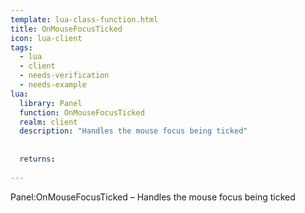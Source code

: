 ```yaml
---
template: lua-class-function.html
title: OnMouseFocusTicked
icon: lua-client
tags:
  - lua
  - client
  - needs-verification
  - needs-example
lua:
  library: Panel
  function: OnMouseFocusTicked
  realm: client
  description: "Handles the mouse focus being ticked"
  
  
  returns:
    
---
```


<div class="lua__search__keywords">
Panel:OnMouseFocusTicked &#x2013; Handles the mouse focus being ticked
</div>
